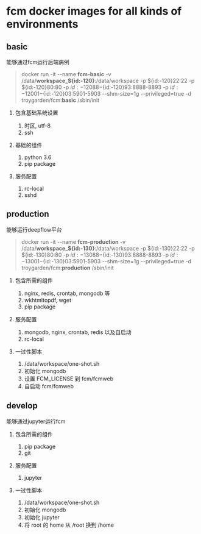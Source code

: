 # fcm docker images for all kinds of environments
## basic
能够通过fcm运行后端病例
>   docker run -it --name **fcm-basic**
>   -v /data/**workspace_${id:-120}**:/data/workspace
>   -p ${id:-120}22:22
>   -p ${id:-120}80:80
>   -p ${id:-120}88-${id:-120}93:8888-8893
>   -p ${id:-120}01-${id:-120}03:5901-5903
>   --shm-size=1g 
>   --privileged=true 
>   -d troygarden/fcm:**basic**
>   /sbin/init

1. 包含基础系统设置
    1. 时区, utf-8
    2. ssh

2. 基础的组件
    1. python 3.6
    2. pip package

3. 服务配置
    1. rc-local
    2. sshd


## production
能够运行deepflow平台
>   docker run -it --name **fcm-production**
>   -v /data/**workspace_${id:-130}**:/data/workspace
>   -p ${id:-130}22:22
>   -p ${id:-130}80:80
>   -p ${id:-130}88-${id:-130}93:8888-8893
>   -p ${id:-130}01-${id:-130}03:5901-5903
>   --shm-size=1g 
>   --privileged=true 
>   -d troygarden/fcm:**production**
>   /sbin/init

1. 包含所需的组件
    1. nginx, redis, crontab, mongodb 等
    2. wkhtmltopdf, wget
    3. pip package

2. 服务配置
    1. mongodb, nginx, crontab, redis 以及自启动
    2. rc-local

3. 一过性脚本
    1. /data/workspace/one-shot.sh
    2. 初始化 mongodb
    3. 设置 FCM_LICENSE 到 fcm/fcmweb
    4. 自启动 fcm/fcmweb


## develop
能够通过jupyter运行fcm

1. 包含所需的组件
    1. pip package
    2. git

2. 服务配置
    1. jupyter

3. 一过性脚本
    1. /data/workspace/one-shot.sh
    2. 初始化 mongodb
    3. 初始化 jupyter
    4. 将 root 的 home 从 /root 换到 /home



